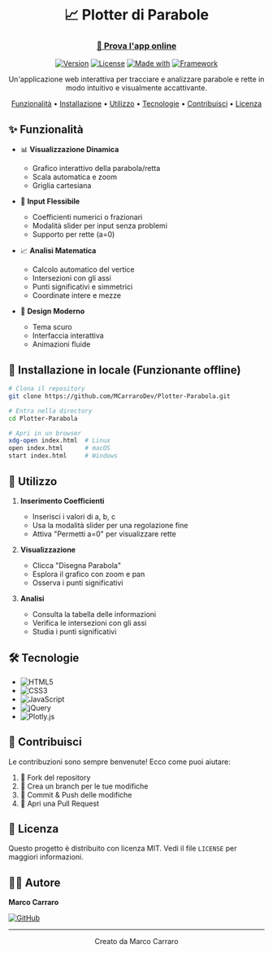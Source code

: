 <div align="center">

# 📈 Plotter di Parabole

### [🔗 Prova l'app online](https://mcarrarodev.github.io/Plotter-Parabola/)

[![Version](https://img.shields.io/badge/Versione-3.1.0-blue.svg)](https://github.com/MCarraroDev/Plotter-Parabola)
[![License](https://img.shields.io/badge/Licenza-MIT-green.svg)](https://opensource.org/licenses/MIT)
[![Made with](https://img.shields.io/badge/Fatto%20con-JavaScript-yellow.svg)](https://www.javascript.com/)
[![Framework](https://img.shields.io/badge/Framework/Libreria-Plotly.js-lightblue.svg)](https://plotly.com/javascript/)

Un'applicazione web interattiva per tracciare e analizzare parabole e rette in modo intuitivo e visualmente accattivante.

[Funzionalità](#funzionalità) •
[Installazione](#installazione) •
[Utilizzo](#utilizzo) •
[Tecnologie](#tecnologie) •
[Contribuisci](#contribuisci) •
[Licenza](#licenza)

</div>

## ✨ Funzionalità

- 📊 **Visualizzazione Dinamica**
  - Grafico interattivo della parabola/retta
  - Scala automatica e zoom
  - Griglia cartesiana

- 📏 **Input Flessibile**
  - Coefficienti numerici o frazionari
  - Modalità slider per input senza problemi
  - Supporto per rette (a=0)

- 📈 **Analisi Matematica**
  - Calcolo automatico del vertice
  - Intersezioni con gli assi
  - Punti significativi e simmetrici
  - Coordinate intere e mezze

- 🎨 **Design Moderno**
  - Tema scuro
  - Interfaccia interattiva
  - Animazioni fluide


## 💾 Installazione in locale (Funzionante offline)

```bash
# Clona il repository
git clone https://github.com/MCarraroDev/Plotter-Parabola.git

# Entra nella directory
cd Plotter-Parabola

# Apri in un browser
xdg-open index.html  # Linux
open index.html      # macOS
start index.html     # Windows
```

## 📖 Utilizzo

1. **Inserimento Coefficienti**
   - Inserisci i valori di a, b, c
   - Usa la modalità slider per una regolazione fine
   - Attiva "Permetti a=0" per visualizzare rette

2. **Visualizzazione**
   - Clicca "Disegna Parabola"
   - Esplora il grafico con zoom e pan
   - Osserva i punti significativi

3. **Analisi**
   - Consulta la tabella delle informazioni
   - Verifica le intersezioni con gli assi
   - Studia i punti significativi

## 🛠 Tecnologie

- ![HTML5](https://img.shields.io/badge/HTML5-E34F26?style=for-the-badge&logo=html5&logoColor=white)
- ![CSS3](https://img.shields.io/badge/CSS3-1572B6?style=for-the-badge&logo=css3&logoColor=white)
- ![JavaScript](https://img.shields.io/badge/JavaScript-F7DF1E?style=for-the-badge&logo=javascript&logoColor=black)
- ![jQuery](https://img.shields.io/badge/jQuery-0769AD?style=for-the-badge&logo=jquery&logoColor=white)
- ![Plotly.js](https://img.shields.io/badge/Plotly.js-3F4F75?style=for-the-badge&logo=plotly&logoColor=white)

## 👥 Contribuisci

Le contribuzioni sono sempre benvenute! Ecco come puoi aiutare:

1. 🔧 Fork del repository
2. 📑 Crea un branch per le tue modifiche
3. 📝 Commit & Push delle modifiche
4. 📩 Apri una Pull Request

## 📄 Licenza

Questo progetto è distribuito con licenza MIT. Vedi il file `LICENSE` per maggiori informazioni.

## 👨‍💻 Autore

**Marco Carraro**

[![GitHub](https://img.shields.io/badge/GitHub-MCarraroDev-black?style=social&logo=github)](https://github.com/MCarraroDev)

---

<div align="center">
Creato da Marco Carraro
</div>
